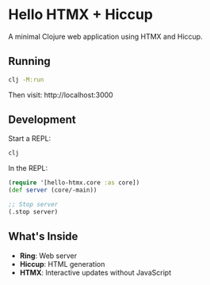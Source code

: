 # Hello HTMX + Hiccup

A minimal Clojure web application using HTMX and Hiccup.

## Running

```bash
clj -M:run
```

Then visit: http://localhost:3000

## Development

Start a REPL:
```bash
clj
```

In the REPL:
```clojure
(require '[hello-htmx.core :as core])
(def server (core/-main))

;; Stop server
(.stop server)
```

## What's Inside

- **Ring**: Web server
- **Hiccup**: HTML generation
- **HTMX**: Interactive updates without JavaScript

